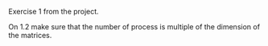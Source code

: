 Exercise 1 from the project.

On 1.2 make sure that the number of process is multiple of the dimension of the matrices.
